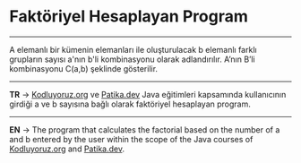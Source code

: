 # Faktöriyel Hesaplayan Program
***
A elemanlı bir kümenin elemanları ile oluşturulacak b elemanlı farklı grupların sayısı a'nın b'li kombinasyonu olarak adlandırılır. A’nın B’li kombinasyonu C(a,b) şeklinde gösterilir.
***
**TR** -> [Kodluyoruz.org](https://www.kodluyoruz.org/) ve [Patika.dev](https://www.patika.dev/tr) Java eğitimleri kapsamında kullanıcının girdiği a ve b sayısına bağlı olarak faktöriyel hesaplayan program.
***
**EN** -> The program that calculates the factorial based on the number of a and b entered by the user within the scope of the Java courses of [Kodluyoruz.org](https://www.kodluyoruz.org/) and [Patika.dev](https://www.patika.dev/tr).